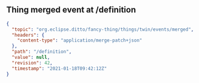 ## Thing merged event at /definition

```json
{
  "topic": "org.eclipse.ditto/fancy-thing/things/twin/events/merged",
  "headers": {
    "content-type": "application/merge-patch+json"
  },
  "path": "/definition",
  "value": null,
  "revision": 42,
  "timestamp": "2021-01-18T09:42:12Z"
}
```
